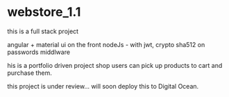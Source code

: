 # webstore_1.1

this is a full stack project

angular + material ui on the front
nodeJs - with jwt, crypto sha512 on passwords middlware

his is a portfolio driven project shop
users can pick up products to cart and purchase them.

this project is under review...
will soon deploy this to Digital Ocean.
